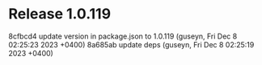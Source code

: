 # Release 1.0.119

8cfbcd4 update version in package.json to 1.0.119 (guseyn, Fri Dec 8 02:25:23 2023 +0400)
8a685ab update deps (guseyn, Fri Dec 8 02:25:19 2023 +0400)

